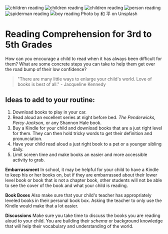 ![children reading](https://images.app.goo.gl/fmotfyf7qiRtzdL88)
![children reading](https://images.app.goo.gl/xBKQqGbr2Lgpy25Z6)
![children reading](https://images.app.goo.gl/xnX9ARqPHaZP3mTp9)
![person reading](https://images.app.goo.gl/S8inzekjBcHdSJoQA)
![spiderman reading](https://api.unsplash.com/files/?query=reading)
![boy reading Photo by 和 平 on Unsplash](https://unsplash.com/photos/EZ4dXMnhqkk/download?force=true)

# Reading Comprehension for 3rd to 5th Grades

How can you encourage a child to read when it has always been difficult for them?  What are some concrete steps you can take to help them get over the road bump of their low confidence? 

> "There are many little ways to enlarge your child's world.  Love of books is best of all." - Jacqueline Kennedy

## Ideas to add to your routine:

1. Download books to play in your car.  
2. Read aloud an excellent series at night before bed.  *The Penderwicks, Percy Jackson*, or any Shannon Hale book.  
3. Buy a Kindle for your child and download books that are a just right level for them.  They can then hold tricky words to get their definition and pronunciation.  
4. Have your child read aloud a just right book to a pet or a younger sibling daily.  
5. Limit screen time and make books an easier and more accessible activity to grab.  

**Embarrassment** In school, it may be helpful for your child to have a Kindle to keep his or her books on, but if they are embarrassed about their lower level book or book that is not a chapter book, other students will not be able to see the cover of the book and what your child is reading. 

**Book Boxes** Also make sure that your child's teacher has appropriately leveled books in their personal book box.  Asking the teacher to only use the Kindle would make that a lot easier.  

**Discussions**  Make sure you take time to discuss the books you are reading aloud to your child.  You are building their *schema* or background knowledge that will help their vocabulary and understanding of the world.  

